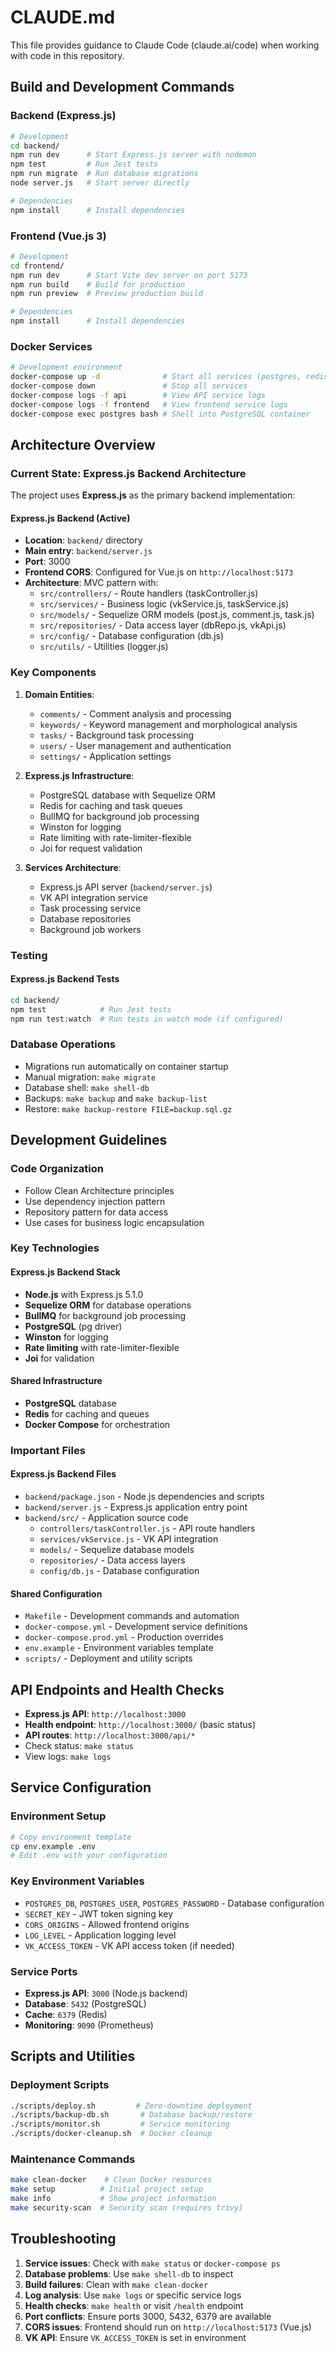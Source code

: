 # CLAUDE.md

This file provides guidance to Claude Code (claude.ai/code) when working with code in this repository.

## Build and Development Commands

### Backend (Express.js)
```bash
# Development
cd backend/
npm run dev      # Start Express.js server with nodemon
npm test         # Run Jest tests
npm run migrate  # Run database migrations
node server.js   # Start server directly

# Dependencies
npm install      # Install dependencies
```

### Frontend (Vue.js 3)
```bash
# Development
cd frontend/
npm run dev      # Start Vite dev server on port 5173
npm run build    # Build for production
npm run preview  # Preview production build

# Dependencies
npm install      # Install dependencies
```

### Docker Services
```bash
# Development environment
docker-compose up -d              # Start all services (postgres, redis, api, frontend)
docker-compose down               # Stop all services
docker-compose logs -f api        # View API service logs
docker-compose logs -f frontend   # View frontend service logs
docker-compose exec postgres bash # Shell into PostgreSQL container
```

## Architecture Overview

### Current State: Express.js Backend Architecture
The project uses **Express.js** as the primary backend implementation:

#### Express.js Backend (Active)
- **Location**: `backend/` directory
- **Main entry**: `backend/server.js`
- **Port**: 3000
- **Frontend CORS**: Configured for Vue.js on `http://localhost:5173`
- **Architecture**: MVC pattern with:
  - `src/controllers/` - Route handlers (taskController.js)
  - `src/services/` - Business logic (vkService.js, taskService.js)
  - `src/models/` - Sequelize ORM models (post.js, comment.js, task.js)
  - `src/repositories/` - Data access layer (dbRepo.js, vkApi.js)
  - `src/config/` - Database configuration (db.js)
  - `src/utils/` - Utilities (logger.js)


### Key Components

1. **Domain Entities**:
   - `comments/` - Comment analysis and processing
   - `keywords/` - Keyword management and morphological analysis
   - `tasks/` - Background task processing
   - `users/` - User management and authentication
   - `settings/` - Application settings

2. **Express.js Infrastructure**:
   - PostgreSQL database with Sequelize ORM
   - Redis for caching and task queues
   - BullMQ for background job processing
   - Winston for logging
   - Rate limiting with rate-limiter-flexible
   - Joi for request validation

3. **Services Architecture**:
   - Express.js API server (`backend/server.js`)
   - VK API integration service
   - Task processing service
   - Database repositories
   - Background job workers

### Testing

#### Express.js Backend Tests
```bash
cd backend/
npm test            # Run Jest tests
npm run test:watch  # Run tests in watch mode (if configured)
```

### Database Operations
- Migrations run automatically on container startup
- Manual migration: `make migrate`
- Database shell: `make shell-db`
- Backups: `make backup` and `make backup-list`
- Restore: `make backup-restore FILE=backup.sql.gz`

## Development Guidelines

### Code Organization
- Follow Clean Architecture principles
- Use dependency injection pattern
- Repository pattern for data access
- Use cases for business logic encapsulation

### Key Technologies

#### Express.js Backend Stack
- **Node.js** with Express.js 5.1.0
- **Sequelize ORM** for database operations
- **BullMQ** for background job processing
- **PostgreSQL** (pg driver)
- **Winston** for logging
- **Rate limiting** with rate-limiter-flexible
- **Joi** for validation

#### Shared Infrastructure
- **PostgreSQL** database
- **Redis** for caching and queues
- **Docker Compose** for orchestration

### Important Files

#### Express.js Backend Files
- `backend/package.json` - Node.js dependencies and scripts
- `backend/server.js` - Express.js application entry point
- `backend/src/` - Application source code
  - `controllers/taskController.js` - API route handlers
  - `services/vkService.js` - VK API integration
  - `models/` - Sequelize database models
  - `repositories/` - Data access layers
  - `config/db.js` - Database configuration

#### Shared Configuration
- `Makefile` - Development commands and automation
- `docker-compose.yml` - Development service definitions
- `docker-compose.prod.yml` - Production overrides
- `env.example` - Environment variables template
- `scripts/` - Deployment and utility scripts

## API Endpoints and Health Checks
- **Express.js API**: `http://localhost:3000`
- **Health endpoint**: `http://localhost:3000/` (basic status)
- **API routes**: `http://localhost:3000/api/*`
- Check status: `make status`
- View logs: `make logs`

## Service Configuration

### Environment Setup
```bash
# Copy environment template
cp env.example .env
# Edit .env with your configuration
```

### Key Environment Variables
- `POSTGRES_DB`, `POSTGRES_USER`, `POSTGRES_PASSWORD` - Database configuration
- `SECRET_KEY` - JWT token signing key
- `CORS_ORIGINS` - Allowed frontend origins
- `LOG_LEVEL` - Application logging level
- `VK_ACCESS_TOKEN` - VK API access token (if needed)

### Service Ports
- **Express.js API**: `3000` (Node.js backend)
- **Database**: `5432` (PostgreSQL)
- **Cache**: `6379` (Redis)
- **Monitoring**: `9090` (Prometheus)

## Scripts and Utilities

### Deployment Scripts
```bash
./scripts/deploy.sh         # Zero-downtime deployment
./scripts/backup-db.sh       # Database backup/restore
./scripts/monitor.sh         # Service monitoring
./scripts/docker-cleanup.sh  # Docker cleanup
```

### Maintenance Commands
```bash
make clean-docker    # Clean Docker resources
make setup          # Initial project setup
make info           # Show project information
make security-scan  # Security scan (requires trivy)
```

## Troubleshooting
1. **Service issues**: Check with `make status` or `docker-compose ps`
2. **Database problems**: Use `make shell-db` to inspect
3. **Build failures**: Clean with `make clean-docker`
4. **Log analysis**: Use `make logs` or specific service logs
5. **Health checks**: `make health` or visit `/health` endpoint
6. **Port conflicts**: Ensure ports 3000, 5432, 6379 are available
7. **CORS issues**: Frontend should run on `http://localhost:5173` (Vue.js)
8. **VK API**: Ensure `VK_ACCESS_TOKEN` is set in environment
